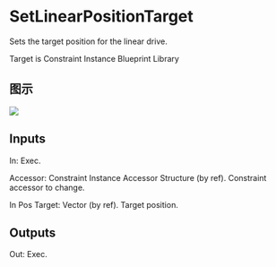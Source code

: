 # SetLinearPositionTarget

Sets the target position for the linear drive.

Target is Constraint Instance Blueprint Library

## 图示

![]($-20221218-20272775.png)

## Inputs

In: Exec.

Accessor: Constraint Instance Accessor Structure (by ref). Constraint accessor to change.

In Pos Target: Vector (by ref). Target position.  

## Outputs

Out: Exec.


